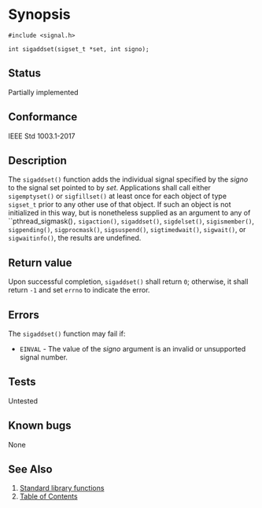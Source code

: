 # Synopsis

`#include <signal.h>`

` int sigaddset(sigset_t *set, int signo); `

## Status

Partially implemented

## Conformance

IEEE Std 1003.1-2017

## Description

The `sigaddset()` function adds the individual signal specified by the _signo_ to the signal set pointed to by
_set_.
Applications shall call either `sigemptyset()` or `sigfillset()` at least once for each object of type `sigset_t`
prior to any other use of that object. If such an object is not initialized in this way, but is nonetheless supplied as
an argument to any of ``pthread_sigmask()`,` `sigaction()`, `sigaddset()`, `sigdelset()`, `sigismember()`,
 `sigpending()`, `sigprocmask()`, `sigsuspend()`, `sigtimedwait()`, `sigwait()`, or `sigwaitinfo()`, the results are
 undefined.

## Return value

Upon successful completion, `sigaddset()` shall return `0`; otherwise, it shall return `-1` and set `errno` to indicate
the error.

## Errors

The `sigaddset()` function may fail if:

- `EINVAL` - The value of the _signo_ argument is an invalid or unsupported signal number.

## Tests

Untested

## Known bugs

None

## See Also

1. [Standard library functions](../README.md)
2. [Table of Contents](../../../README.md)

